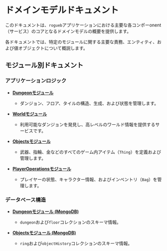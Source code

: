 # ドメインモデルドキュメント

このドキュメントは、`rogueb`アプリケーションにおける主要な各コンポーonent（サービス）のコアとなるドメインモデルの概要を提供します。

各ドキュメントでは、特定のモジュールに関する主要な責務、エンティティ、および値オブジェクトについて概説します。

## モジュール別ドキュメント

### アプリケーションロジック

- **[Dungeonモジュール](./dungeon.md)**
  - ダンジョン、フロア、タイルの構造、生成、および状態を管理します。

- **[Worldモジュール](./world.md)**
  - 利用可能なダンジョンを発見し、高レベルのワールド情報を提供するサービスです。

- **[Objectsモジュール](./objects.md)**
  - 武器、指輪、金などのすべてのゲーム内アイテム（`Thing`）を定義および管理します。

- **[PlayerOperationsモジュール](./player_operations.md)**
  - プレイヤーの状態、キャラクター情報、およびインベントリ（`Bag`）を管理します。

### データベース構造

- **[Dungeonモジュール (MongoDB)](./dungeon_mongodb.md)**
  - `dungeon`および`floor`コレクションのスキーマ情報。

- **[Objectsモジュール (MongoDB)](./objects_mongodb.md)**
  - `ring`および`objectHistory`コレクションのスキーマ情報。
